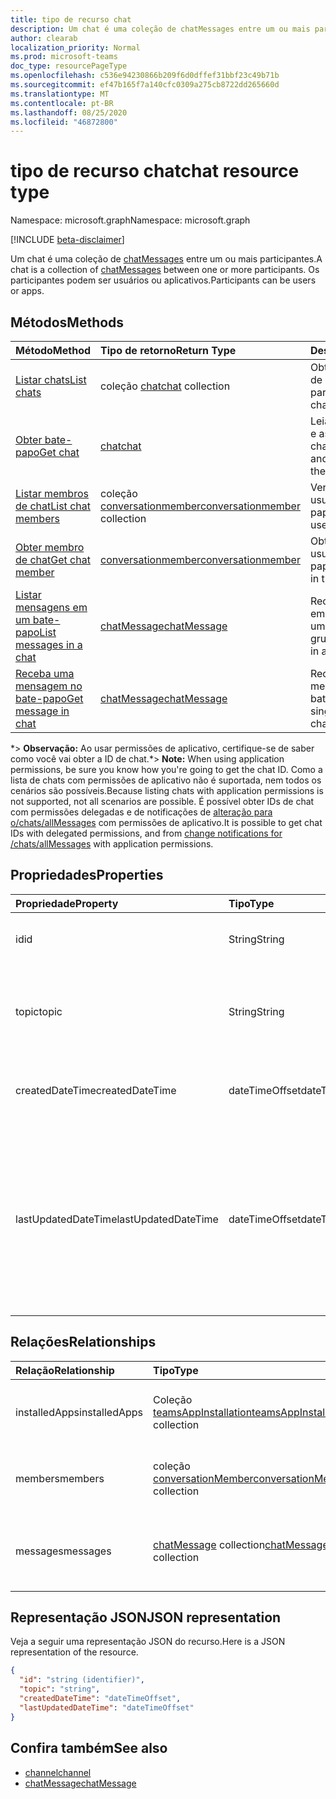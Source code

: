 ```yaml
---
title: tipo de recurso chat
description: Um chat é uma coleção de chatMessages entre um ou mais participantes.
author: clearab
localization_priority: Normal
ms.prod: microsoft-teams
doc_type: resourcePageType
ms.openlocfilehash: c536e94230866b209f6d0dffef31bbf23c49b71b
ms.sourcegitcommit: ef47b165f7a140cfc0309a275cb8722dd265660d
ms.translationtype: MT
ms.contentlocale: pt-BR
ms.lasthandoff: 08/25/2020
ms.locfileid: "46872800"
---
```

# <a name="chat-resource-type"></a><span data-ttu-id="32a0e-103">tipo de recurso chat</span><span class="sxs-lookup"><span data-stu-id="32a0e-103">chat resource type</span></span>

<span data-ttu-id="32a0e-104">Namespace: microsoft.graph</span><span class="sxs-lookup"><span data-stu-id="32a0e-104">Namespace: microsoft.graph</span></span>

[!INCLUDE [beta-disclaimer](../../includes/beta-disclaimer.md)]

<span data-ttu-id="32a0e-105">Um chat é uma coleção de [chatMessages](chatmessage.md) entre um ou mais participantes.</span><span class="sxs-lookup"><span data-stu-id="32a0e-105">A chat is a collection of [chatMessages](chatmessage.md) between one or more participants.</span></span> <span data-ttu-id="32a0e-106">Os participantes podem ser usuários ou aplicativos.</span><span class="sxs-lookup"><span data-stu-id="32a0e-106">Participants can be users or apps.</span></span>

## <a name="methods"></a><span data-ttu-id="32a0e-107">Métodos</span><span class="sxs-lookup"><span data-stu-id="32a0e-107">Methods</span></span>

|  <span data-ttu-id="32a0e-108">Método</span><span class="sxs-lookup"><span data-stu-id="32a0e-108">Method</span></span>       |  <span data-ttu-id="32a0e-109">Tipo de retorno</span><span class="sxs-lookup"><span data-stu-id="32a0e-109">Return Type</span></span>  | <span data-ttu-id="32a0e-110">Descrição</span><span class="sxs-lookup"><span data-stu-id="32a0e-110">Description</span></span>| <span data-ttu-id="32a0e-111">Permissões</span><span class="sxs-lookup"><span data-stu-id="32a0e-111">Permissions</span></span> |
|:---------------|:--------|:----------|-----------|
|[<span data-ttu-id="32a0e-112">Listar chats</span><span class="sxs-lookup"><span data-stu-id="32a0e-112">List chats</span></span>](../api/chat-list.md) | <span data-ttu-id="32a0e-113">coleção [chat](chat.md)</span><span class="sxs-lookup"><span data-stu-id="32a0e-113">[chat](chat.md) collection</span></span> | <span data-ttu-id="32a0e-114">Obter a lista de chats de que um usuário faz parte.</span><span class="sxs-lookup"><span data-stu-id="32a0e-114">Get the list of chats a user is part of.</span></span>| <span data-ttu-id="32a0e-115">**Somente delegada**</span><span class="sxs-lookup"><span data-stu-id="32a0e-115">**Delegated only**</span></span> |
|[<span data-ttu-id="32a0e-116">Obter bate-papo</span><span class="sxs-lookup"><span data-stu-id="32a0e-116">Get chat</span></span>](../api/chat-get.md) | [<span data-ttu-id="32a0e-117">chat</span><span class="sxs-lookup"><span data-stu-id="32a0e-117">chat</span></span>](chat.md) | <span data-ttu-id="32a0e-118">Leia as propriedades e as relações do chat.</span><span class="sxs-lookup"><span data-stu-id="32a0e-118">Read properties and relationships of the chat.</span></span>| <span data-ttu-id="32a0e-119">**Somente delegada**</span><span class="sxs-lookup"><span data-stu-id="32a0e-119">**Delegated only**</span></span> |
|[<span data-ttu-id="32a0e-120">Listar membros de chat</span><span class="sxs-lookup"><span data-stu-id="32a0e-120">List chat members</span></span>](../api/conversationmember-list.md) | <span data-ttu-id="32a0e-121">coleção [conversationmember](conversationmember.md)</span><span class="sxs-lookup"><span data-stu-id="32a0e-121">[conversationmember](conversationmember.md) collection</span></span> | <span data-ttu-id="32a0e-122">Ver a lista de todos os usuários no bate-papo.</span><span class="sxs-lookup"><span data-stu-id="32a0e-122">Get the list of all users in the chat.</span></span>| <span data-ttu-id="32a0e-123">Delegado e aplicativo \*</span><span class="sxs-lookup"><span data-stu-id="32a0e-123">Delegated and application\*</span></span> |
|[<span data-ttu-id="32a0e-124">Obter membro de chat</span><span class="sxs-lookup"><span data-stu-id="32a0e-124">Get chat member</span></span>](../api/conversationmember-get.md) | [<span data-ttu-id="32a0e-125">conversationmember</span><span class="sxs-lookup"><span data-stu-id="32a0e-125">conversationmember</span></span>](conversationmember.md) | <span data-ttu-id="32a0e-126">Obter um único usuário no bate-papo.</span><span class="sxs-lookup"><span data-stu-id="32a0e-126">Get a single user in the chat.</span></span>| <span data-ttu-id="32a0e-127">Delegado e aplicativo \*</span><span class="sxs-lookup"><span data-stu-id="32a0e-127">Delegated and application\*</span></span> |
|[<span data-ttu-id="32a0e-128">Listar mensagens em um bate-papo</span><span class="sxs-lookup"><span data-stu-id="32a0e-128">List messages in a chat</span></span>](../api/chat-list-message.md)  | [<span data-ttu-id="32a0e-129">chatMessage</span><span class="sxs-lookup"><span data-stu-id="32a0e-129">chatMessage</span></span>](../resources/chatmessage.md) | <span data-ttu-id="32a0e-130">Receba mensagens em um bate-papo de um para um ou de grupo.</span><span class="sxs-lookup"><span data-stu-id="32a0e-130">Get messages in a 1:1 or group chat.</span></span> | <span data-ttu-id="32a0e-131">Delegado e aplicativo \*</span><span class="sxs-lookup"><span data-stu-id="32a0e-131">Delegated and application\*</span></span> |
|[<span data-ttu-id="32a0e-132">Receba uma mensagem no bate-papo</span><span class="sxs-lookup"><span data-stu-id="32a0e-132">Get message in chat</span></span>](../api/chat-get-message.md)  | [<span data-ttu-id="32a0e-133">chatMessage</span><span class="sxs-lookup"><span data-stu-id="32a0e-133">chatMessage</span></span>](../resources/chatmessage.md) | <span data-ttu-id="32a0e-134">Receba uma única mensagem em um bate-papo.</span><span class="sxs-lookup"><span data-stu-id="32a0e-134">Get a single message in a chat.</span></span> | <span data-ttu-id="32a0e-135">Delegado e aplicativo \*</span><span class="sxs-lookup"><span data-stu-id="32a0e-135">Delegated and application\*</span></span> |

<span data-ttu-id="32a0e-136">\*> **Observação:** Ao usar permissões de aplicativo, certifique-se de saber como você vai obter a ID de chat.</span><span class="sxs-lookup"><span data-stu-id="32a0e-136">\*> **Note:** When using application permissions, be sure you know how you're going to get the chat ID.</span></span> <span data-ttu-id="32a0e-137">Como a lista de chats com permissões de aplicativo não é suportada, nem todos os cenários são possíveis.</span><span class="sxs-lookup"><span data-stu-id="32a0e-137">Because listing chats with application permissions is not supported, not all scenarios are possible.</span></span> <span data-ttu-id="32a0e-138">É possível obter IDs de chat com permissões delegadas e de notificações de [alteração para o/chats/allMessages](../api/subscription-post-subscriptions.md) com permissões de aplicativo.</span><span class="sxs-lookup"><span data-stu-id="32a0e-138">It is possible to get chat IDs with delegated permissions, and from [change notifications for /chats/allMessages](../api/subscription-post-subscriptions.md) with application permissions.</span></span>

## <a name="properties"></a><span data-ttu-id="32a0e-139">Propriedades</span><span class="sxs-lookup"><span data-stu-id="32a0e-139">Properties</span></span>

| <span data-ttu-id="32a0e-140">Propriedade</span><span class="sxs-lookup"><span data-stu-id="32a0e-140">Property</span></span>   | <span data-ttu-id="32a0e-141">Tipo</span><span class="sxs-lookup"><span data-stu-id="32a0e-141">Type</span></span> |<span data-ttu-id="32a0e-142">Descrição</span><span class="sxs-lookup"><span data-stu-id="32a0e-142">Description</span></span>|
|:---------------|:--------|:----------|
| <span data-ttu-id="32a0e-143">id</span><span class="sxs-lookup"><span data-stu-id="32a0e-143">id</span></span>| <span data-ttu-id="32a0e-144">String</span><span class="sxs-lookup"><span data-stu-id="32a0e-144">String</span></span>| <span data-ttu-id="32a0e-145">O identificador exclusivo do chat.</span><span class="sxs-lookup"><span data-stu-id="32a0e-145">The chat's unique identifier.</span></span> <span data-ttu-id="32a0e-146">Somente leitura.</span><span class="sxs-lookup"><span data-stu-id="32a0e-146">Read-only.</span></span>|
| <span data-ttu-id="32a0e-147">topic</span><span class="sxs-lookup"><span data-stu-id="32a0e-147">topic</span></span>| <span data-ttu-id="32a0e-148">String</span><span class="sxs-lookup"><span data-stu-id="32a0e-148">String</span></span>|  <span data-ttu-id="32a0e-149">Opcion Assunto ou tópico do chat.</span><span class="sxs-lookup"><span data-stu-id="32a0e-149">(Optional) Subject or topic for the chat.</span></span> <span data-ttu-id="32a0e-150">Disponível apenas para bate-papos de grupo.</span><span class="sxs-lookup"><span data-stu-id="32a0e-150">Only available for group chats.</span></span>|
| <span data-ttu-id="32a0e-151">createdDateTime</span><span class="sxs-lookup"><span data-stu-id="32a0e-151">createdDateTime</span></span>| <span data-ttu-id="32a0e-152">dateTimeOffset</span><span class="sxs-lookup"><span data-stu-id="32a0e-152">dateTimeOffset</span></span>|  <span data-ttu-id="32a0e-153">Data e hora em que o chat foi criado.</span><span class="sxs-lookup"><span data-stu-id="32a0e-153">Date and time at which the chat was created.</span></span> <span data-ttu-id="32a0e-154">Somente leitura.</span><span class="sxs-lookup"><span data-stu-id="32a0e-154">Read-only.</span></span>|
| <span data-ttu-id="32a0e-155">lastUpdatedDateTime</span><span class="sxs-lookup"><span data-stu-id="32a0e-155">lastUpdatedDateTime</span></span>| <span data-ttu-id="32a0e-156">dateTimeOffset</span><span class="sxs-lookup"><span data-stu-id="32a0e-156">dateTimeOffset</span></span>|  <span data-ttu-id="32a0e-157">Data e hora em que o chat foi renomeado ou a associação foi alterada.</span><span class="sxs-lookup"><span data-stu-id="32a0e-157">Date and time at which the chat was renamed or membership changed.</span></span> <span data-ttu-id="32a0e-158">lastUpdatedDateTime não é atualizado quando uma mensagem é enviada ao chat.</span><span class="sxs-lookup"><span data-stu-id="32a0e-158">lastUpdatedDateTime is not updated when a message is sent to the chat.</span></span> <span data-ttu-id="32a0e-159">Somente leitura.</span><span class="sxs-lookup"><span data-stu-id="32a0e-159">Read-only.</span></span>|

## <a name="relationships"></a><span data-ttu-id="32a0e-160">Relações</span><span class="sxs-lookup"><span data-stu-id="32a0e-160">Relationships</span></span>

| <span data-ttu-id="32a0e-161">Relação</span><span class="sxs-lookup"><span data-stu-id="32a0e-161">Relationship</span></span> | <span data-ttu-id="32a0e-162">Tipo</span><span class="sxs-lookup"><span data-stu-id="32a0e-162">Type</span></span> |<span data-ttu-id="32a0e-163">Descrição</span><span class="sxs-lookup"><span data-stu-id="32a0e-163">Description</span></span>|
|:---------------|:--------|:----------|
| <span data-ttu-id="32a0e-164">installedApps</span><span class="sxs-lookup"><span data-stu-id="32a0e-164">installedApps</span></span> | <span data-ttu-id="32a0e-165">Coleção [teamsAppInstallation](teamsappinstallation.md)</span><span class="sxs-lookup"><span data-stu-id="32a0e-165">[teamsAppInstallation](teamsappinstallation.md) collection</span></span> | <span data-ttu-id="32a0e-166">Uma coleção de todos os aplicativos no chat.</span><span class="sxs-lookup"><span data-stu-id="32a0e-166">A collection of all the apps in the chat.</span></span> <span data-ttu-id="32a0e-167">Anulável.</span><span class="sxs-lookup"><span data-stu-id="32a0e-167">Nullable.</span></span> |
| <span data-ttu-id="32a0e-168">members</span><span class="sxs-lookup"><span data-stu-id="32a0e-168">members</span></span> | <span data-ttu-id="32a0e-169">coleção [conversationMember](conversationmember.md)</span><span class="sxs-lookup"><span data-stu-id="32a0e-169">[conversationMember](conversationmember.md) collection</span></span> | <span data-ttu-id="32a0e-170">Uma coleção de todas as pessoas no chat.</span><span class="sxs-lookup"><span data-stu-id="32a0e-170">A collection of all people in the chat.</span></span> <span data-ttu-id="32a0e-171">Anulável.</span><span class="sxs-lookup"><span data-stu-id="32a0e-171">Nullable.</span></span> |
| <span data-ttu-id="32a0e-172">messages</span><span class="sxs-lookup"><span data-stu-id="32a0e-172">messages</span></span> | <span data-ttu-id="32a0e-173">[chatMessage](chatmessage.md) collection</span><span class="sxs-lookup"><span data-stu-id="32a0e-173">[chatMessage](chatmessage.md) collection</span></span> | <span data-ttu-id="32a0e-174">Uma coleção de todas as mensagens no chat.</span><span class="sxs-lookup"><span data-stu-id="32a0e-174">A collection of all the messages in the chat.</span></span> <span data-ttu-id="32a0e-175">Anulável.</span><span class="sxs-lookup"><span data-stu-id="32a0e-175">Nullable.</span></span> |

## <a name="json-representation"></a><span data-ttu-id="32a0e-176">Representação JSON</span><span class="sxs-lookup"><span data-stu-id="32a0e-176">JSON representation</span></span>

<span data-ttu-id="32a0e-177">Veja a seguir uma representação JSON do recurso.</span><span class="sxs-lookup"><span data-stu-id="32a0e-177">Here is a JSON representation of the resource.</span></span>

<!-- {
  "blockType": "resource",
  "keyProperty": "id",
  "@odata.type": "microsoft.graph.chat"
}-->

```json
{
  "id": "string (identifier)",
  "topic": "string",
  "createdDateTime": "dateTimeOffset",
  "lastUpdatedDateTime": "dateTimeOffset"
}

```

## <a name="see-also"></a><span data-ttu-id="32a0e-178">Confira também</span><span class="sxs-lookup"><span data-stu-id="32a0e-178">See also</span></span>

- [<span data-ttu-id="32a0e-179">channel</span><span class="sxs-lookup"><span data-stu-id="32a0e-179">channel</span></span>](channel.md)
- [<span data-ttu-id="32a0e-180">chatMessage</span><span class="sxs-lookup"><span data-stu-id="32a0e-180">chatMessage</span></span>](chatmessage.md)

<!-- uuid: 8fcb5dbc-d5aa-4681-8e31-b001d5168d79
2015-10-25 14:57:30 UTC -->
<!--
{
  "type": "#page.annotation",
  "description": "chat resource",
  "keywords": "",
  "section": "documentation",
  "tocPath": ""
}
-->
